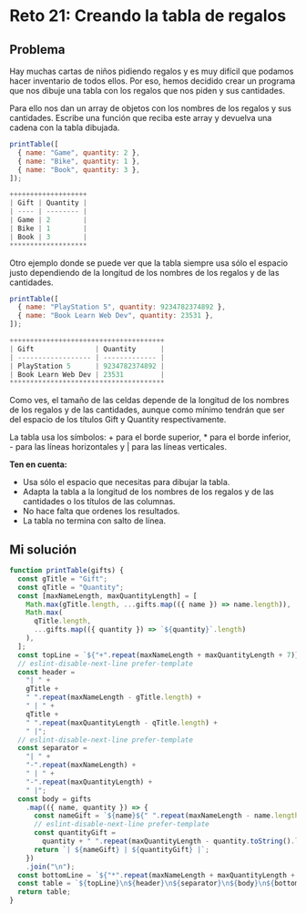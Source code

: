 # Reto 21: Creando la tabla de regalos

## Problema

Hay muchas cartas de niños pidiendo regalos y es muy difícil que podamos hacer inventario de todos ellos. Por eso, hemos decidido crear un programa que nos dibuje una tabla con los regalos que nos piden y sus cantidades.

Para ello nos dan un array de objetos con los nombres de los regalos y sus cantidades. Escribe una función que reciba este array y devuelva una cadena con la tabla dibujada.

```js
printTable([
  { name: "Game", quantity: 2 },
  { name: "Bike", quantity: 1 },
  { name: "Book", quantity: 3 },
]);
```

```js
+++++++++++++++++++
| Gift | Quantity |
| ---- | -------- |
| Game | 2        |
| Bike | 1        |
| Book | 3        |
*******************
```

Otro ejemplo donde se puede ver que la tabla siempre usa sólo el espacio justo dependiendo de la longitud de los nombres de los regalos y de las cantidades.

```js
printTable([
  { name: "PlayStation 5", quantity: 9234782374892 },
  { name: "Book Learn Web Dev", quantity: 23531 },
]);
```

```js
++++++++++++++++++++++++++++++++++++++
| Gift               | Quantity      |
| ------------------ | ------------- |
| PlayStation 5      | 9234782374892 |
| Book Learn Web Dev | 23531         |
**************************************
```

Como ves, el tamaño de las celdas depende de la longitud de los nombres de los regalos y de las cantidades, aunque como mínimo tendrán que ser del espacio de los títulos Gift y Quantity respectivamente.

La tabla usa los símbolos: + para el borde superior, \* para el borde inferior, - para las líneas horizontales y | para las líneas verticales.

**Ten en cuenta:**

- Usa sólo el espacio que necesitas para dibujar la tabla.
- Adapta la tabla a la longitud de los nombres de los regalos y de las cantidades o los títulos de las columnas.
- No hace falta que ordenes los resultados.
- La tabla no termina con salto de línea.

## Mi solución

```js
function printTable(gifts) {
  const gTitle = "Gift";
  const qTitle = "Quantity";
  const [maxNameLength, maxQuantityLength] = [
    Math.max(gTitle.length, ...gifts.map(({ name }) => name.length)),
    Math.max(
      qTitle.length,
      ...gifts.map(({ quantity }) => `${quantity}`.length)
    ),
  ];
  const topLine = `${"+".repeat(maxNameLength + maxQuantityLength + 7)}`;
  // eslint-disable-next-line prefer-template
  const header =
    "| " +
    gTitle +
    " ".repeat(maxNameLength - gTitle.length) +
    " | " +
    qTitle +
    " ".repeat(maxQuantityLength - qTitle.length) +
    " |";
  // eslint-disable-next-line prefer-template
  const separator =
    "| " +
    "-".repeat(maxNameLength) +
    " | " +
    "-".repeat(maxQuantityLength) +
    " |";
  const body = gifts
    .map(({ name, quantity }) => {
      const nameGift = `${name}${" ".repeat(maxNameLength - name.length)}`;
      // eslint-disable-next-line prefer-template
      const quantityGift =
        quantity + " ".repeat(maxQuantityLength - quantity.toString().length);
      return `| ${nameGift} | ${quantityGift} |`;
    })
    .join("\n");
  const bottomLine = `${"*".repeat(maxNameLength + maxQuantityLength + 7)}`;
  const table = `${topLine}\n${header}\n${separator}\n${body}\n${bottomLine}`;
  return table;
}
```
